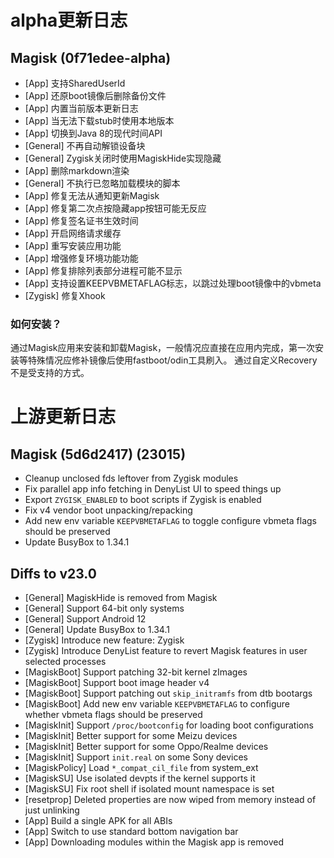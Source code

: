 # alpha更新日志

## Magisk (0f71edee-alpha)
- [App] 支持SharedUserId
- [App] 还原boot镜像后删除备份文件
- [App] 内置当前版本更新日志
- [App] 当无法下载stub时使用本地版本
- [App] 切换到Java 8的现代时间API
- [General] 不再自动解锁设备块
- [General] Zygisk关闭时使用MagiskHide实现隐藏
- [App] 删除markdown渲染
- [General] 不执行已忽略加载模块的脚本
- [App] 修复无法从通知更新Magisk
- [App] 修复第二次点按隐藏app按钮可能无反应
- [App] 修复签名证书生效时间
- [App] 开启网络请求缓存
- [App] 重写安装应用功能
- [App] 增强修复环境功能功能
- [App] 修复排除列表部分进程可能不显示
- [App] 支持设置KEEPVBMETAFLAG标志，以跳过处理boot镜像中的vbmeta
- [Zygisk] 修复Xhook

### 如何安装？
通过Magisk应用来安装和卸载Magisk，一般情况应直接在应用内完成，第一次安装等特殊情况应修补镜像后使用fastboot/odin工具刷入。
通过自定义Recovery不是受支持的方式。

# 上游更新日志

## Magisk (5d6d2417) (23015)

- Cleanup unclosed fds leftover from Zygisk modules
- Fix parallel app info fetching in DenyList UI to speed things up
- Export `ZYGISK_ENABLED` to boot scripts if Zygisk is enabled
- Fix v4 vendor boot unpacking/repacking
- Add new env variable `KEEPVBMETAFLAG` to toggle configure vbmeta flags should be preserved
- Update BusyBox to 1.34.1

## Diffs to v23.0

- [General] MagiskHide is removed from Magisk
- [General] Support 64-bit only systems
- [General] Support Android 12
- [General] Update BusyBox to 1.34.1
- [Zygisk] Introduce new feature: Zygisk
- [Zygisk] Introduce DenyList feature to revert Magisk features in user selected processes
- [MagiskBoot] Support patching 32-bit kernel zImages
- [MagiskBoot] Support boot image header v4
- [MagiskBoot] Support patching out `skip_initramfs` from dtb bootargs
- [MagiskBoot] Add new env variable `KEEPVBMETAFLAG` to configure whether vbmeta flags should be preserved
- [MagiskInit] Support `/proc/bootconfig` for loading boot configurations
- [MagiskInit] Better support for some Meizu devices
- [MagiskInit] Better support for some Oppo/Realme devices
- [MagiskInit] Support `init.real` on some Sony devices
- [MagiskPolicy] Load `*_compat_cil_file` from system_ext
- [MagiskSU] Use isolated devpts if the kernel supports it
- [MagiskSU] Fix root shell if isolated mount namespace is set
- [resetprop] Deleted properties are now wiped from memory instead of just unlinking
- [App] Build a single APK for all ABIs
- [App] Switch to use standard bottom navigation bar
- [App] Downloading modules within the Magisk app is removed
